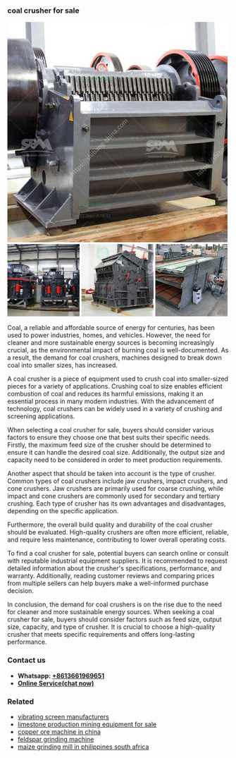 <h3>coal crusher for sale</h3><img src='1708309292.jpg' alt=''><p>Coal, a reliable and affordable source of energy for centuries, has been used to power industries, homes, and vehicles. However, the need for cleaner and more sustainable energy sources is becoming increasingly crucial, as the environmental impact of burning coal is well-documented. As a result, the demand for coal crushers, machines designed to break down coal into smaller sizes, has increased.</p><p>A coal crusher is a piece of equipment used to crush coal into smaller-sized pieces for a variety of applications. Crushing coal to size enables efficient combustion of coal and reduces its harmful emissions, making it an essential process in many modern industries. With the advancement of technology, coal crushers can be widely used in a variety of crushing and screening applications.</p><p>When selecting a coal crusher for sale, buyers should consider various factors to ensure they choose one that best suits their specific needs. Firstly, the maximum feed size of the crusher should be determined to ensure it can handle the desired coal size. Additionally, the output size and capacity need to be considered in order to meet production requirements.</p><p>Another aspect that should be taken into account is the type of crusher. Common types of coal crushers include jaw crushers, impact crushers, and cone crushers. Jaw crushers are primarily used for coarse crushing, while impact and cone crushers are commonly used for secondary and tertiary crushing. Each type of crusher has its own advantages and disadvantages, depending on the specific application.</p><p>Furthermore, the overall build quality and durability of the coal crusher should be evaluated. High-quality crushers are often more efficient, reliable, and require less maintenance, contributing to lower overall operating costs.</p><p>To find a coal crusher for sale, potential buyers can search online or consult with reputable industrial equipment suppliers. It is recommended to request detailed information about the crusher's specifications, performance, and warranty. Additionally, reading customer reviews and comparing prices from multiple sellers can help buyers make a well-informed purchase decision.</p><p>In conclusion, the demand for coal crushers is on the rise due to the need for cleaner and more sustainable energy sources. When seeking a coal crusher for sale, buyers should consider factors such as feed size, output size, capacity, and type of crusher. It is crucial to choose a high-quality crusher that meets specific requirements and offers long-lasting performance.</p><h3>Contact us</h3><ul><li><strong>Whatsapp:&nbsp;<a href="https://wa.me/8613661969651">+8613661969651</a></strong></li><li><a href="https://swt.shibang-china.com/?git&amp;zhl&amp;coal crusher for sale"><strong>Online Service(chat now)</strong></a></li></ul><h3>Related</h3><ul><li><a href='vibrating screen manufacturers.md'>vibrating screen manufacturers</a></li><li><a href='limestone production mining equipment for sale.md'>limestone production mining equipment for sale</a></li><li><a href='copper ore machine in china.md'>copper ore machine in china</a></li><li><a href='feldspar grinding machine.md'>feldspar grinding machine</a></li><li><a href='maize grinding mill in philippines south africa.md'>maize grinding mill in philippines south africa</a></li></ul>
